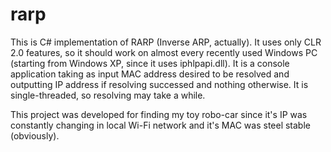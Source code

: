 # rarp
This is C# implementation of RARP (Inverse ARP, actually). It uses only CLR 2.0 features, so it should work on almost every recently used Windows PC (starting from Windows XP, since it uses iphlpapi.dll). It is a console application taking as input MAC address desired to be resolved and outputting IP address if resolving successed and nothing otherwise. It is single-threaded, so resolving may take a while.

This project was developed for finding my toy robo-car since it's IP was constantly changing in local Wi-Fi network 
and it's MAC was steel stable (obviously).
